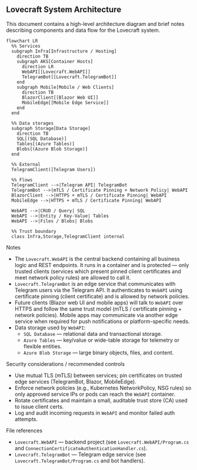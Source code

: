 ## Lovecraft System Architecture

This document contains a high-level architecture diagram and brief notes describing components and data flow for the Lovecraft system.

```mermaid
flowchart LR
  %% Services
  subgraph Infra[Infrastructure / Hosting]
    direction TB
    subgraph AKS[Container Hosts]
      direction LR
      WebAPI[[Lovecraft.WebAPI]]
      TelegramBot[[Lovecraft.TelegramBot]]
    end
    subgraph Mobile[Mobile / Web Clients]
      direction TB
      BlazorClient[[Blazor Web UI]]
      MobileEdge[[Mobile Edge Service]]
    end
  end

  %% Data storages
  subgraph Storage[Data Storage]
    direction TB
    SQL[(SQL Database)]
    Tables[(Azure Tables)]
    Blobs[(Azure Blob Storage)]
  end

  %% External
  TelegramClient([Telegram Users])

  %% Flows
  TelegramClient -->|Telegram API| TelegramBot
  TelegramBot -->|mTLS / Certificate Pinning + Network Policy| WebAPI
  BlazorClient -->|HTTPS + mTLS / Certificate Pinning| WebAPI
  MobileEdge -->|HTTPS + mTLS / Certificate Pinning| WebAPI

  WebAPI -->|CRUD / Query| SQL
  WebAPI -->|Entity / Key-Value| Tables
  WebAPI -->|Files / Blobs| Blobs

  %% Trust boundary
  class Infra,Storage,TelegramClient internal

```

Notes
- The `Lovecraft.WebAPI` is the central backend containing all business logic and REST endpoints. It runs in a container and is protected — only trusted clients (services which present pinned client certificates and meet network policy rules) are allowed to call it.
- `Lovecraft.TelegramBot` is an edge service that communicates with Telegram users via the Telegram API. It authenticates to `WebAPI` using certificate pinning (client certificate) and is allowed by network policies.
- Future clients (Blazor web UI and mobile apps) will talk to `WebAPI` over HTTPS and follow the same trust model (mTLS / certificate pinning + network policies). Mobile apps may communicate via another edge service when required for push notifications or platform-specific needs.
- Data storage used by `WebAPI`:
  - `SQL Database` — relational data and transactional storage.
  - `Azure Tables` — key/value or wide-table storage for telemetry or flexible entities.
  - `Azure Blob Storage` — large binary objects, files, and content.

Security considerations / recommended controls
- Use mutual TLS (mTLS) between services; pin certificates on trusted edge services (TelegramBot, Blazor, MobileEdge).
- Enforce network policies (e.g., Kubernetes NetworkPolicy, NSG rules) so only approved service IPs or pods can reach the `WebAPI` container.
- Rotate certificates and maintain a small, auditable trust store (CA) used to issue client certs.
- Log and audit incoming requests in `WebAPI` and monitor failed auth attempts.

File references
- `Lovecraft.WebAPI` — backend project (see `Lovecraft.WebAPI/Program.cs` and `ConnectionCertificateAuthenticationHandler.cs`).
- `Lovecraft.TelegramBot` — Telegram edge service (see `Lovecraft.TelegramBot/Program.cs` and bot handlers).
